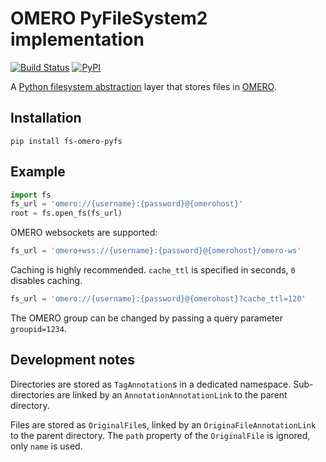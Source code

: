 # OMERO PyFileSystem2 implementation
[![Build Status](https://travis-ci.com/manics/fs-omero-pyfs.svg?branch=master)](https://travis-ci.com/manics/fs-omero-pyfs)
[![PyPI](https://img.shields.io/pypi/v/fs-omero-pyfs)](https://pypi.org/project/fs-omero-pyfs/)

A [Python filesystem abstraction](https://www.pyfilesystem.org/) layer that stores files in [OMERO](https://www.openmicroscopy.org/omero/).


## Installation

```
pip install fs-omero-pyfs
```


## Example

```python
import fs
fs_url = 'omero://{username}:{password}@{omerohost}'
root = fs.open_fs(fs_url)
```

OMERO websockets are supported:
```python
fs_url = 'omero+wss://{username}:{password}@{omerohost}/omero-ws'
```

Caching is highly recommended.
`cache_ttl` is specified in seconds, `0` disables caching.
```python
fs_url = 'omero://{username}:{password}@{omerohost}?cache_ttl=120'
```

The OMERO group can be changed by passing a query parameter `groupid=1234`.


## Development notes

Directories are stored as `TagAnnotation`s in a dedicated namespace.
Sub-directories are linked by an `AnnotationAnnotationLink` to the parent directory.

Files are stored as `OriginalFile`s, linked by an `OriginaFileAnnotationLink` to the parent directory.
The `path` property of the `OriginalFile` is ignored, only `name` is used.
